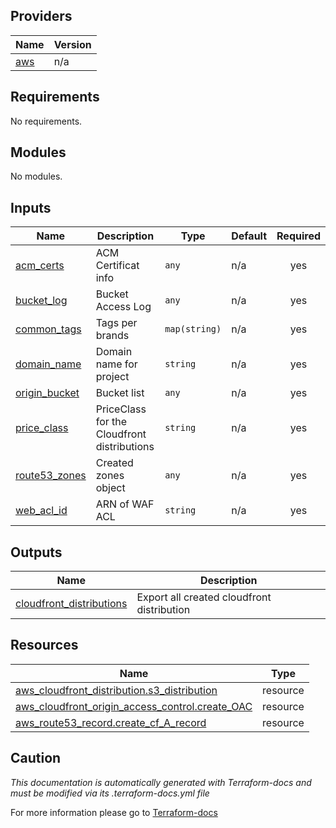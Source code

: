 <!-- BEGIN_TF_DOCS -->

## Providers

| Name | Version |
|------|---------|
| <a name="provider_aws"></a> [aws](#provider\_aws) | n/a |
## Requirements

No requirements.
## Modules

No modules.
## Inputs

| Name | Description | Type | Default | Required |
|------|-------------|------|---------|:--------:|
| <a name="input_acm_certs"></a> [acm\_certs](#input\_acm\_certs) | ACM Certificat info | `any` | n/a | yes |
| <a name="input_bucket_log"></a> [bucket\_log](#input\_bucket\_log) | Bucket Access Log | `any` | n/a | yes |
| <a name="input_common_tags"></a> [common\_tags](#input\_common\_tags) | Tags per brands | `map(string)` | n/a | yes |
| <a name="input_domain_name"></a> [domain\_name](#input\_domain\_name) | Domain name for project | `string` | n/a | yes |
| <a name="input_origin_bucket"></a> [origin\_bucket](#input\_origin\_bucket) | Bucket list | `any` | n/a | yes |
| <a name="input_price_class"></a> [price\_class](#input\_price\_class) | PriceClass for the Cloudfront distributions | `string` | n/a | yes |
| <a name="input_route53_zones"></a> [route53\_zones](#input\_route53\_zones) | Created zones object | `any` | n/a | yes |
| <a name="input_web_acl_id"></a> [web\_acl\_id](#input\_web\_acl\_id) | ARN of WAF ACL | `string` | n/a | yes |
## Outputs

| Name | Description |
|------|-------------|
| <a name="output_cloudfront_distributions"></a> [cloudfront\_distributions](#output\_cloudfront\_distributions) | Export all created cloudfront distribution |
## Resources

| Name | Type |
|------|------|
| [aws_cloudfront_distribution.s3_distribution](https://registry.terraform.io/providers/hashicorp/aws/latest/docs/resources/cloudfront_distribution) | resource |
| [aws_cloudfront_origin_access_control.create_OAC](https://registry.terraform.io/providers/hashicorp/aws/latest/docs/resources/cloudfront_origin_access_control) | resource |
| [aws_route53_record.create_cf_A_record](https://registry.terraform.io/providers/hashicorp/aws/latest/docs/resources/route53_record) | resource |

## Caution

*This documentation is automatically generated with Terraform-docs and must be modified via its .terraform-docs.yml file*

For more information please go to [Terraform-docs](https://terraform-docs.io)
<!-- END_TF_DOCS -->